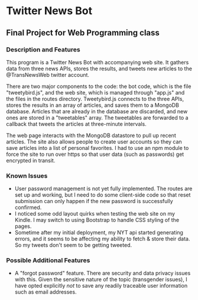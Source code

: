 # Twitter News Bot

## Final Project for Web Programming class

### Description and Features

This program is a Twitter News Bot with accompanying web site.  It gathers data from three news APIs, stores the results, and tweets new articles to the @TransNewsWeb twitter account.

There are two major components to the code: the bot code, which is the file "tweetybird.js", and the web site, which is managed through "app.js" and the files in the routes directory. Tweetybird.js connects to the three APIs, stores the results in an array of articles, and saves them to a MongoDB database. Articles that are already in the database are discarded, and new ones are stored in a "tweetables" array.  The tweetables are forwarded to a callback that tweets the articles at three-minute intervals.

The web page interacts with the MongoDB datastore to pull up recent articles. The site also allows people to create user accounts so they can save articles into a list of personal favorites. I had to use an npm module to force the site to run over https so that user data (such as passwords) get encrypted in transit.

### Known Issues

* User password management is not yet fully implemented. The routes are set up and working, but I need to do some client-side code so that reset submission can only happen if the new password is successfully confirmed.
* I noticed some odd layout quirks when testing the web site on my Kindle. I may switch to using Bootstrap to handle CSS styling of the pages.
* Sometime after my initial deployment, my NYT api started generating errors, and it seems to be affecting my ability to fetch & store their data. So my tweets don't seem to be getting tweeted.

### Possible Additional Features

* A "forgot password" feature. There are security and data privacy issues with this. Given the sensitive nature of the topic (transgender issues), I have opted explicitly _not_ to save any readily traceable user information such as email addresses.